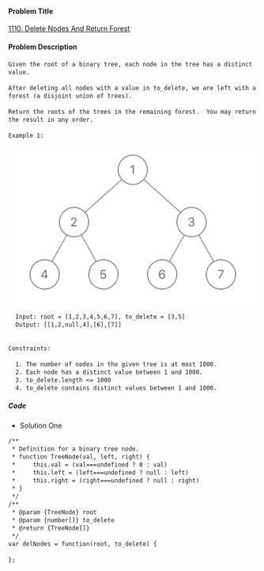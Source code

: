 #### Problem Title
[1110. Delete Nodes And Return Forest](https://leetcode.com/problems/delete-nodes-and-return-forest/)
#### Problem Description
```
Given the root of a binary tree, each node in the tree has a distinct value.

After deleting all nodes with a value in to_delete, we are left with a forest (a disjoint union of trees).

Return the roots of the trees in the remaining forest.  You may return the result in any order.

Example 1:
```
![1](../../assets/tree/2020-12-27/1.png)
```
  Input: root = [1,2,3,4,5,6,7], to_delete = [3,5]
  Output: [[1,2,null,4],[6],[7]]
 

Constraints:

  1. The number of nodes in the given tree is at most 1000.
  2. Each node has a distinct value between 1 and 1000.
  3. to_delete.length <= 1000
  4. to_delete contains distinct values between 1 and 1000.
```
##### Code

- Solution One
```
/**
 * Definition for a binary tree node.
 * function TreeNode(val, left, right) {
 *     this.val = (val===undefined ? 0 : val)
 *     this.left = (left===undefined ? null : left)
 *     this.right = (right===undefined ? null : right)
 * }
 */
/**
 * @param {TreeNode} root
 * @param {number[]} to_delete
 * @return {TreeNode[]}
 */
var delNodes = function(root, to_delete) {
    
};
```

